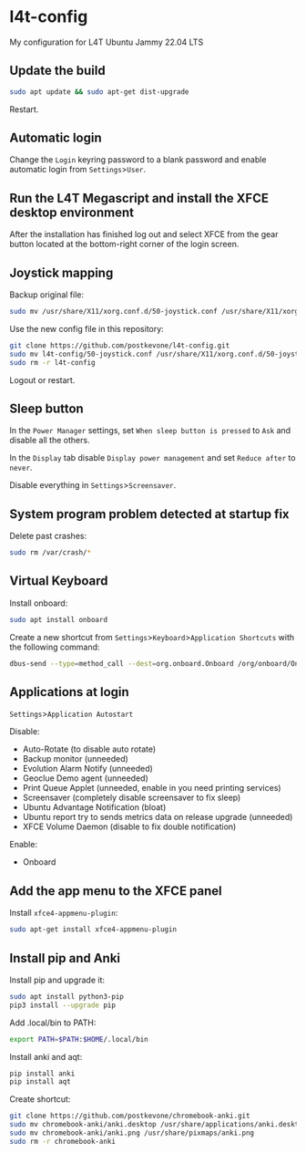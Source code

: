 # l4t-config
My configuration for L4T Ubuntu Jammy 22.04 LTS

## Update the build

```bash
sudo apt update && sudo apt-get dist-upgrade
```

Restart.

## Automatic login

Change the `Login` keyring password to a blank password and enable automatic login from `Settings`>`User`.

## Run the L4T Megascript and install the XFCE desktop environment

After the installation has finished log out and select XFCE from the gear button located at the bottom-right corner of the login screen.

## Joystick mapping

Backup original file:

```bash
sudo mv /usr/share/X11/xorg.conf.d/50-joystick.conf /usr/share/X11/xorg.conf.d/50-joystick.conf.bak
```

Use the new config file in this repository:

```bash
git clone https://github.com/postkevone/l4t-config.git
sudo mv l4t-config/50-joystick.conf /usr/share/X11/xorg.conf.d/50-joystick.conf
sudo rm -r l4t-config
```

Logout or restart.

## Sleep button

In the `Power Manager` settings, set `When sleep button is pressed` to `Ask` and disable all the others.

In the `Display` tab disable `Display power management` and set `Reduce after` to `never`.

Disable everything in `Settings`>`Screensaver`.

## System program problem detected at startup fix

Delete past crashes:
```bash
sudo rm /var/crash/*
```

## Virtual Keyboard

Install onboard:

```bash
sudo apt install onboard
```

Create a new shortcut from `Settings`>`Keyboard`>`Application Shortcuts` with the following command:

```bash
dbus-send --type=method_call --dest=org.onboard.Onboard /org/onboard/Onboard/Keyboard org.onboard.Onboard.Keyboard.ToggleVisible
```

## Applications at login

`Settings`>`Application Autostart`

Disable:

- Auto-Rotate (to disable auto rotate)
- Backup monitor (unneeded)
- Evolution Alarm Notify (unneeded)
- Geoclue Demo agent (unneeded)
- Print Queue Applet (unneeded, enable in you need printing services)
- Screensaver (completely disable screensaver to fix sleep)
- Ubuntu Advantage Notification (bloat)
- Ubuntu report try to sends metrics data on release upgrade (unneeded)
- XFCE Volume Daemon (disable to fix double notification)

Enable:

- Onboard

## Add the app menu to the XFCE panel

Install `xfce4-appmenu-plugin`:

```bash
sudo apt-get install xfce4-appmenu-plugin
```

## Install pip and Anki

Install pip and upgrade it:

```bash
sudo apt install python3-pip
pip3 install --upgrade pip
```

Add .local/bin to PATH:

```bash
export PATH=$PATH:$HOME/.local/bin
```

Install anki and aqt:

```bash
pip install anki
pip install aqt
```

Create shortcut:

```bash
git clone https://github.com/postkevone/chromebook-anki.git
sudo mv chromebook-anki/anki.desktop /usr/share/applications/anki.desktop
sudo mv chromebook-anki/anki.png /usr/share/pixmaps/anki.png
sudo rm -r chromebook-anki
```